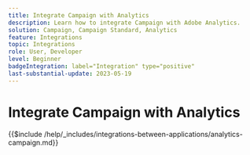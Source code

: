 ```yaml
---
title: Integrate Campaign with Analytics
description: Learn how to integrate Campaign with Adobe Analytics.
solution: Campaign, Campaign Standard, Analytics
feature: Integrations
topic: Integrations
role: User, Developer
level: Beginner
badgeIntegration: label="Integration" type="positive"
last-substantial-update: 2023-05-19
---
```


# Integrate Campaign with Analytics

{{$include /help/_includes/integrations-between-applications/analytics-campaign.md}}
